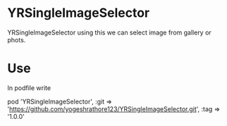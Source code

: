 # YRSingleImageSelector
YRSingleImageSelector using this we can select image from gallery or phots.


# Use

In podfile write

pod 'YRSingleImageSelector', :git => 'https://github.com/yogeshrathore123/YRSingleImageSelector.git', :tag => '1.0.0'
